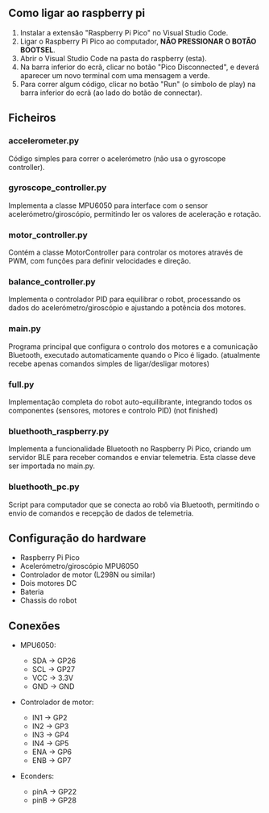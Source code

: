 ## Como ligar ao raspberry pi

1. Instalar a extensão "Raspberry Pi Pico" no Visual Studio Code.
2. Ligar o Raspberry Pi Pico ao computador, __NÃO PRESSIONAR O BOTÃO BOOTSEL__.
3. Abrir o Visual Studio Code na pasta do raspberry (esta).
4. Na barra inferior do ecrã, clicar no botão "Pico Disconnected", e deverá aparecer um novo terminal com uma mensagem a verde.
5. Para correr algum código, clicar no botão "Run" (o símbolo de play) na barra inferior do ecrã (ao lado do botão de connectar).

## Ficheiros

### accelerometer.py

Código simples para correr o acelerómetro (não usa o gyroscope controller).

### gyroscope_controller.py

Implementa a classe MPU6050 para interface com o sensor acelerómetro/giroscópio, permitindo ler os valores de aceleração e rotação.

### motor_controller.py

Contém a classe MotorController para controlar os motores através de PWM, com funções para definir velocidades e direção.

### balance_controller.py

Implementa o controlador PID para equilibrar o robot, processando os dados do acelerómetro/giroscópio e ajustando a potência dos motores.

### main.py

Programa principal que configura o controlo dos motores e a comunicação Bluetooth, executado automaticamente quando o Pico é ligado. (atualmente recebe apenas comandos simples de ligar/desligar motores)

### full.py

Implementação completa do robot auto-equilibrante, integrando todos os componentes (sensores, motores e controlo PID) (not finished)

### bluethooth_raspberry.py

Implementa a funcionalidade Bluetooth no Raspberry Pi Pico, criando um servidor BLE para receber comandos e enviar telemetria. Esta classe deve ser importada no main.py.

### bluethooth_pc.py

Script para computador que se conecta ao robô via Bluetooth, permitindo o envio de comandos e recepção de dados de telemetria.

## Configuração do hardware

- Raspberry Pi Pico
- Acelerómetro/giroscópio MPU6050
- Controlador de motor (L298N ou similar)
- Dois motores DC
- Bateria
- Chassis do robot

## Conexões

- MPU6050:

  - SDA → GP26
  - SCL → GP27
  - VCC → 3.3V
  - GND → GND
- Controlador de motor:

  - IN1 → GP2
  - IN2 → GP3
  - IN3 → GP4
  - IN4 → GP5
  - ENA → GP6
  - ENB → GP7
- Econders:

  - pinA -> GP22
  - pinB -> GP28
